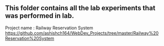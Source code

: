 ## This folder contains all the lab experiments that was performed in lab.
Project name : Railway Reservation System </br>
https://github.com/ashishch164/WebDev_Projects/tree/master/Railway%20Reservation%20System
